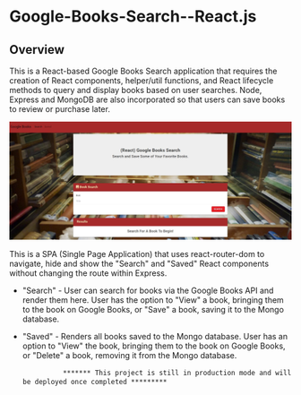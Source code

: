 # Google-Books-Search--React.js

## Overview
This is a React-based Google Books Search application that requires the creation of React components, helper/util functions, and React lifecycle methods to query and display books based on user searches. Node, Express and MongoDB are also incorporated so that users can save books to review or purchase later.

![final-screenshot](https://github.com/melperez19/NYT-Google-Books-Search--React.js/blob/master/google-book-react.JPG)

This is a SPA (Single Page Application) that uses react-router-dom to navigate, hide and show the "Search" and "Saved" React components without changing the route within Express.

* "Search" - User can search for books via the Google Books API and render them here. User has the option to "View" a book, bringing them to the book on Google Books, or "Save" a book, saving it to the Mongo database.

* "Saved" - Renders all books saved to the Mongo database. User has an option to "View" the book, bringing them to the book on Google Books, or "Delete" a book, removing it from the Mongo database.

                ******* This project is still in production mode and will be deployed once completed *********
